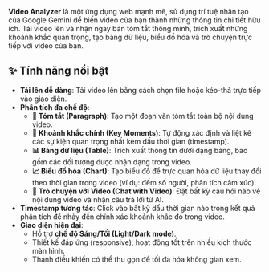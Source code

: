 **Video Analyzer** là một ứng dụng web mạnh mẽ, sử dụng trí tuệ nhân tạo của Google Gemini để biến video của bạn thành những thông tin chi tiết hữu ích. Tải video lên và nhận ngay bản tóm tắt thông minh, trích xuất những khoảnh khắc quan trọng, tạo bảng dữ liệu, biểu đồ hóa và trò chuyện trực tiếp với video của bạn.


## ✨ Tính năng nổi bật

- **Tải lên dễ dàng**: Tải video lên bằng cách chọn file hoặc kéo-thả trực tiếp vào giao diện.
- **Phân tích đa chế độ**:
    - **📝 Tóm tắt (Paragraph)**: Tạo một đoạn văn tóm tắt toàn bộ nội dung video.
    - **🌟 Khoảnh khắc chính (Key Moments)**: Tự động xác định và liệt kê các sự kiện quan trọng nhất kèm dấu thời gian (timestamp).
    - **📊 Bảng dữ liệu (Table)**: Trích xuất thông tin dưới dạng bảng, bao gồm các đối tượng được nhận dạng trong video.
    - **📈 Biểu đồ hóa (Chart)**: Tạo biểu đồ để trực quan hóa dữ liệu thay đổi theo thời gian trong video (ví dụ: đếm số người, phân tích cảm xúc).
    - **💬 Trò chuyện với Video (Chat with Video)**: Đặt bất kỳ câu hỏi nào về nội dung video và nhận câu trả lời từ AI.
- **Timestamp tương tác**: Click vào bất kỳ dấu thời gian nào trong kết quả phân tích để nhảy đến chính xác khoảnh khắc đó trong video.
- **Giao diện hiện đại**:
    - Hỗ trợ **chế độ Sáng/Tối (Light/Dark mode)**.
    - Thiết kế đáp ứng (responsive), hoạt động tốt trên nhiều kích thước màn hình.
    - Thanh điều khiển có thể thu gọn để tối đa hóa không gian xem.
